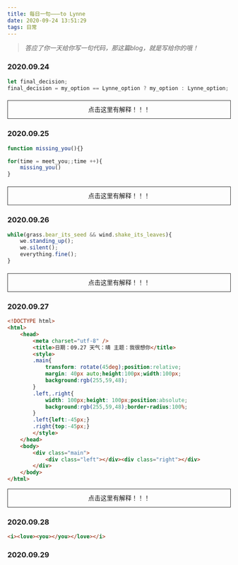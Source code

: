 ```yaml
---
title: 每日一句———to Lynne
date: 2020-09-24 13:51:29
tags: 日常
---
```


> *答应了你一天给你写一句代码，那这篇blog，就是写给你的哦！*


### 2020.09.24

```javascript
let final_decision;
final_decision = my_option == Lynne_option ? my_option : Lynne_option;
```
<div style="width:100%;line-height:40px;border: 1px solid #333;text-align:center;margin:20px auto;" onclick="this.innerHTML = '意见一致的时候听我的，意见不同的时候听老婆的！'">点击这里有解释！！！</div>

### 2020.09.25

```javascript
function missing_you(){}

for(time = meet_you;;time ++){
    missing_you()
}
```
<div style="width:100%;line-height:40px;border: 1px solid #333;text-align:center;margin:20px auto;" onclick="this.innerHTML = '自从遇见了你，就不停地想你。'">点击这里有解释！！！</div>

### 2020.09.26

```javascript
while(grass.bear_its_seed && wind.shake_its_leaves){
    we.standing_up();
    we.silent();
    everything.fine();
}
```
<div style="width:100%;line-height:40px;border: 1px solid #333;text-align:center;margin:20px auto;" onclick="this.innerHTML = '草在结它的种子<br/>风在摇它的叶子<br/>我们站着，不说话<br/>就十分美好<br/> —— 选自顾城《门前》'">点击这里有解释！！！</div>

### 2020.09.27
```html
<!DOCTYPE html>
<html>
    <head>
        <meta charset="utf-8" />
        <title>日期：09.27 天气：晴 主题：我很想你</title>
        <style>
        .main{
            transform: rotate(45deg);position:relative;
            margin: 40px auto;height:100px;width:100px;
            background:rgb(255,59,48);
        }
        .left,.right{
            width: 100px;height: 100px;position:absolute;
            background:rgb(255,59,48);border-radius:100%;
        }
        .left{left:-45px;}
        .right{top:-45px;}
        </style>
    </head>
    <body>
        <div class="main">
            <div class="left"></div><div class="right"></div>
        </div>
    </body>
</html>
```
<div style="width:100%;line-height:40px;border:1px solid #333;text-align:center;margin:10px auto;" onclick="this.innerHTML=`<p>画出来是这样的东西:</p><div class='main' style='margin:40px auto;width:100px;height:100px;background:rgb(255,59,48);transform:rotate(45deg);position:relative;'><div class='left' style='position:absolute;width:100px;height:100px;background:rgb(255,59,48);left:-45px;border-radius:100%;'></div><div class='right' style='position:absolute;width:100px;height:100px;background:rgb(255,59,48);top:-45px;border-radius:100%;'></div></div>`">点击这里有解释！！！</div> 

### 2020.09.28
```html
<i><love><you></you></love></i>
```

### 2020.09.29

```javascript

```